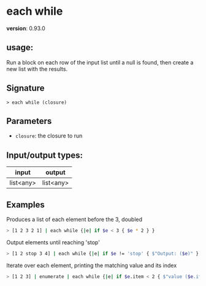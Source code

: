 # each while

**version**: 0.93.0

## **usage**:

Run a block on each row of the input list until a null is found, then create a new list with the results.

## Signature

`> each while (closure)`

## Parameters

- `closure`: the closure to run

## Input/output types:

| input       | output      |
| ----------- | ----------- |
| list\<any\> | list\<any\> |

## Examples

Produces a list of each element before the 3, doubled

```bash
> [1 2 3 2 1] | each while {|e| if $e < 3 { $e * 2 } }
```

Output elements until reaching 'stop'

```bash
> [1 2 stop 3 4] | each while {|e| if $e != 'stop' { $"Output: ($e)" } }
```

Iterate over each element, printing the matching value and its index

```bash
> [1 2 3] | enumerate | each while {|e| if $e.item < 2 { $"value ($e.item) at ($e.index)!"} }
```
